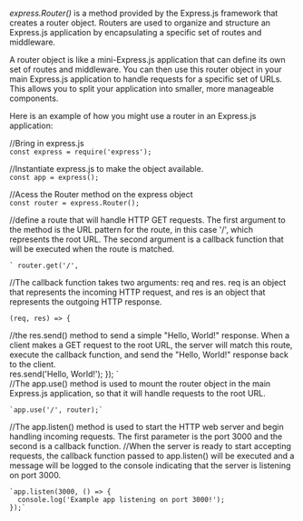 _express.Router()_ is a method provided by the Express.js framework that creates a router object. Routers are used to organize and structure an Express.js application by encapsulating a specific set of routes and middleware.

A router object is like a mini-Express.js application that can define its own set of routes and middleware. You can then use this router object in your main Express.js application to handle requests for a specific set of URLs. This allows you to split your application into smaller, more manageable components.

Here is an example of how you might use a router in an Express.js application:  

//Bring in express.js  
    `const express = require('express');` 

//Instantiate express.js to make the object available.  
    `const app = express();`
  

//Acess the Router method on the express object  
    `const router = express.Router();`  
  

//define a route that will handle HTTP GET requests. The first argument to the method is the URL pattern for the route, in this case '/', which represents the root URL. The second argument is a callback function that will be executed when the route is matched.  

    ` router.get('/', 

//The callback function takes two arguments: req and res. req is an object that represents the incoming HTTP request, and res is an object that represents the outgoing HTTP response.  

    (req, res) => { 
//the res.send() method to send a simple "Hello, World!" response. When a client makes a GET request to the root URL, the server will match this route, execute the callback function, and send the "Hello, World!" response back to the client.  
      res.send('Hello, World!');
    }); `  
//The app.use() method is used to mount the router object in the main Express.js application, so that it will handle requests to the root URL.  

    `app.use('/', router);`  

//The app.listen() method is used to start the HTTP web server and begin handling incoming requests. The first parameter is the port 3000 and the second is a callback function. 
//When the server is ready to start accepting requests, the callback function passed to app.listen() will be executed and a message will be logged to the console indicating that the server is listening on port 3000.
  
    `app.listen(3000, () => {
      console.log('Example app listening on port 3000!');
    });`